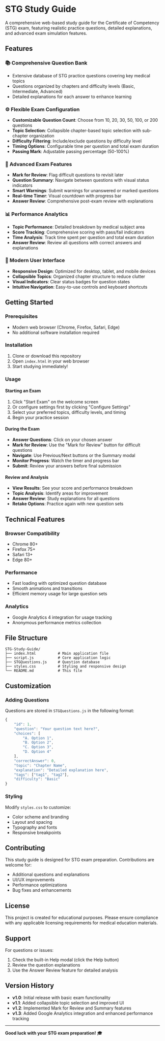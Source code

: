 # STG Study Guide

A comprehensive web-based study guide for the Certificate of Competency (STG) exam, featuring realistic practice questions, detailed explanations, and advanced exam simulation features.

## Features

### 📚 Comprehensive Question Bank
- Extensive database of STG practice questions covering key medical topics
- Questions organized by chapters and difficulty levels (Basic, Intermediate, Advanced)
- Detailed explanations for each answer to enhance learning

### ⚙️ Flexible Exam Configuration
- **Customizable Question Count**: Choose from 10, 20, 30, 50, 100, or 200 questions
- **Topic Selection**: Collapsible chapter-based topic selection with sub-chapter organization
- **Difficulty Filtering**: Include/exclude questions by difficulty level
- **Timing Options**: Configurable time per question and total exam duration
- **Passing Mark**: Adjustable passing percentage (50-100%)

### 🎯 Advanced Exam Features
- **Mark for Review**: Flag difficult questions to revisit later
- **Question Summary**: Navigate between questions with visual status indicators
- **Smart Warnings**: Submit warnings for unanswered or marked questions
- **Real-time Timer**: Visual countdown with progress bar
- **Answer Review**: Comprehensive post-exam review with explanations

### 📊 Performance Analytics
- **Topic Performance**: Detailed breakdown by medical subject area
- **Score Tracking**: Comprehensive scoring with pass/fail indicators
- **Time Analysis**: Track time spent per question and total exam duration
- **Answer Review**: Review all questions with correct answers and explanations

### 🎨 Modern User Interface
- **Responsive Design**: Optimized for desktop, tablet, and mobile devices
- **Collapsible Topics**: Organized chapter structure to reduce clutter
- **Visual Indicators**: Clear status badges for question states
- **Intuitive Navigation**: Easy-to-use controls and keyboard shortcuts

## Getting Started

### Prerequisites
- Modern web browser (Chrome, Firefox, Safari, Edge)
- No additional software installation required

### Installation
1. Clone or download this repository
2. Open `index.html` in your web browser
3. Start studying immediately!

### Usage

#### Starting an Exam
1. Click "Start Exam" on the welcome screen
2. Or configure settings first by clicking "Configure Settings"
3. Select your preferred topics, difficulty levels, and timing
4. Begin your practice session

#### During the Exam
- **Answer Questions**: Click on your chosen answer
- **Mark for Review**: Use the "Mark for Review" button for difficult questions
- **Navigate**: Use Previous/Next buttons or the Summary modal
- **Monitor Progress**: Watch the timer and progress bar
- **Submit**: Review your answers before final submission

#### Review and Analysis
- **View Results**: See your score and performance breakdown
- **Topic Analysis**: Identify areas for improvement
- **Answer Review**: Study explanations for all questions
- **Retake Options**: Practice again with new question sets

## Technical Features

### Browser Compatibility
- Chrome 80+
- Firefox 75+
- Safari 13+
- Edge 80+

### Performance
- Fast loading with optimized question database
- Smooth animations and transitions
- Efficient memory usage for large question sets

### Analytics
- Google Analytics 4 integration for usage tracking
- Anonymous performance metrics collection

## File Structure

```
STG-Study-Guide/
├── index.html          # Main application file
├── script.js           # Core application logic
├── STGQuestions.js     # Question database
├── styles.css          # Styling and responsive design
└── README.md           # This file
```

## Customization

### Adding Questions
Questions are stored in `STGQuestions.js` in the following format:
```javascript
{
    "id": 1,
    "question": "Your question text here?",
    "choices": [
        "A. Option 1",
        "B. Option 2", 
        "C. Option 3",
        "D. Option 4"
    ],
    "correctAnswer": 0,
    "topic": "Chapter Name",
    "explanation": "Detailed explanation here",
    "tags": ["tag1", "tag2"],
    "difficulty": "Basic"
}
```

### Styling
Modify `styles.css` to customize:
- Color scheme and branding
- Layout and spacing
- Typography and fonts
- Responsive breakpoints

## Contributing

This study guide is designed for STG exam preparation. Contributions are welcome for:
- Additional questions and explanations
- UI/UX improvements
- Performance optimizations
- Bug fixes and enhancements

## License

This project is created for educational purposes. Please ensure compliance with any applicable licensing requirements for medical education materials.

## Support

For questions or issues:
1. Check the built-in Help modal (click the Help button)
2. Review the question explanations
3. Use the Answer Review feature for detailed analysis

## Version History

- **v1.0**: Initial release with basic exam functionality
- **v1.1**: Added collapsible topic selection and improved UI
- **v1.2**: Implemented Mark for Review and Summary features
- **v1.3**: Added Google Analytics integration and enhanced performance tracking

---

**Good luck with your STG exam preparation!** 🎓